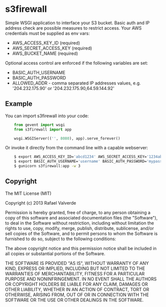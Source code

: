 # s3firewall
Simple WSGI application to interface your S3 bucket. Basic auth and IP address check are possible measures to restrict access.
Your AWS credentials must be supplied as env vars:

* AWS_ACCESS_KEY_ID (required)
* AWS_SECRET_ACCESS_KEY (required)
* AWS_BUCKET_NAME (required)

Optional access control are enforced if the following variables are set:

* BASIC_AUTH_USERNAME
* BASIC_AUTH_PASSWORD
* ALLOWED_ADDR - comma separated IP addresses values, e.g. '204.232.175.90' or '204.232.175.90,64.59.144.92'


## Example
You can import s3firewall into your code:

```python
    from gevent import wsgi
    from s3firewall import app

    wsgi.WSGIServer(('', 8080), app).serve_forever()
```

Or invoke it directly from the command line with a capable webserver:

```bash
    $ export AWS_ACCESS_KEY_ID='abcd1234' AWS_SECRET_ACCESS_KEY='1234abcd' AWS_BUCKET_NAME='mywebsite'
    $ export BASIC_AUTH_USERNAME='username' BASIC_AUTH_PASSWORD='mypassword'
    $ gunicorn s3firewall:app -w 3
```

## Copyright
The MIT License (MIT)

Copyright (c) 2013 Rafael Valverde

Permission is hereby granted, free of charge, to any person obtaining a copy
of this software and associated documentation files (the "Software"), to deal
in the Software without restriction, including without limitation the rights
to use, copy, modify, merge, publish, distribute, sublicense, and/or sell
copies of the Software, and to permit persons to whom the Software is
furnished to do so, subject to the following conditions:

The above copyright notice and this permission notice shall be included in
all copies or substantial portions of the Software.

THE SOFTWARE IS PROVIDED "AS IS", WITHOUT WARRANTY OF ANY KIND, EXPRESS OR
IMPLIED, INCLUDING BUT NOT LIMITED TO THE WARRANTIES OF MERCHANTABILITY,
FITNESS FOR A PARTICULAR PURPOSE AND NONINFRINGEMENT. IN NO EVENT SHALL THE
AUTHORS OR COPYRIGHT HOLDERS BE LIABLE FOR ANY CLAIM, DAMAGES OR OTHER
LIABILITY, WHETHER IN AN ACTION OF CONTRACT, TORT OR OTHERWISE, ARISING FROM,
OUT OF OR IN CONNECTION WITH THE SOFTWARE OR THE USE OR OTHER DEALINGS IN
THE SOFTWARE.
